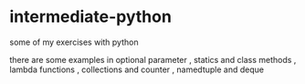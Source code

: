 # intermediate-python
some of my exercises with python

there are some examples in optional parameter , statics and class methods , lambda functions , collections and counter , namedtuple and deque

